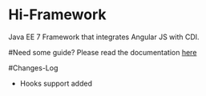 # Hi-Framework
Java EE 7 Framework that integrates Angular JS with CDI.

#Need some guide?
Please read the documentation [here](https://emerjoin.github.io/Hi-Framework/docs/Getting_started/Introduction.html "Hi-Framework")


#Changes-Log
* Hooks support added